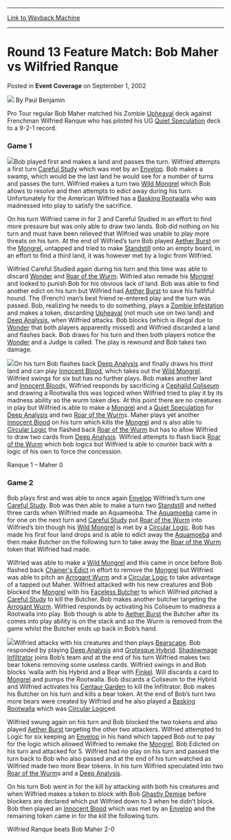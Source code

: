 
---
[Link to Wayback Machine](https://web.archive.org/web/20171101031608/https://magic.wizards.com/en/articles/archive/event-coverage/round-13-feature-match-bob-maher-vs-wilfried-ranque-2002-09-01)

[_metadata_:author]:- "Paul Benjamin"
[_metadata_:description]:- "Pro Tour regular Bob Maher matched his Zombie Upheaval deck against Frenchman Wilfried Ranque who has piloted his UG Quiet Speculation deck to a 9-2-1 record."
[_metadata_:generator]:- "Drupal 7 (http://drupal.org)"
[_metadata_:node]:- "778031"
[_metadata_:publish_date]:- "2002-09-01"
[_metadata_:source]:- "div-main-content"
[_metadata_:title]:- "Round 13 Feature Match: Bob Maher vs Wilfried Ranque"
[_metadata_:wayback_capture_timestamp]:- "2017-11-01 03:16:08"
[_metadata_:wayback_raw_url]:- "https://web.archive.org/web/20171101031608id_/https://magic.wizards.com/en/articles/archive/event-coverage/round-13-feature-match-bob-maher-vs-wilfried-ranque-2002-09-01"
[_metadata_:wayback_url]:- "https://magic.wizards.com/en/articles/archive/event-coverage/round-13-feature-match-bob-maher-vs-wilfried-ranque-2002-09-01"
---


Round 13 Feature Match: Bob Maher vs Wilfried Ranque
====================================================



 Posted in **Event Coverage**
 on September 1, 2002 






![](https://media.magic.wizards.com/styles/auth_small/public/generic-avatar-150_617.png)
By Paul Benjamin











Pro Tour regular Bob Maher matched his Zombie [Upheaval](http://gatherer.wizards.com/Pages/Card/Details.aspx?name=Upheaval) deck against Frenchman Wilfried Ranque who has piloted his UG [Quiet Speculation](http://gatherer.wizards.com/Pages/Card/Details.aspx?name=Quiet+Speculation) deck to a 9-2-1 record.

### Game 1

![](https://media.magic.wizards.com/image_legacy_migration/sideboard/images/gplon02/911.jpg)Bob played first and makes a land and passes the turn. Wilfried attempts a first turn [Careful Study](http://gatherer.wizards.com/Pages/Card/Details.aspx?name=Careful+Study) which was met by an [Envelop](http://gatherer.wizards.com/Pages/Card/Details.aspx?name=Envelop). Bob makes a swamp, which would be the last land he would see for a number of turns and passes the turn. Wilfried makes a turn two [Wild Mongrel](http://gatherer.wizards.com/Pages/Card/Details.aspx?name=Wild+Mongrel) which Bob allows to resolve and then attempts to edict away during his turn. Unfortunately for the American Wilfried has a [Basking Rootwalla](http://gatherer.wizards.com/Pages/Card/Details.aspx?name=Basking+Rootwalla) who was madnessed into play to satisfy the sacrifice.

On his turn Wilfried came in for 2 and Careful Studied in an effort to find more pressure but was only able to draw two lands. Bob did nothing on his turn and must have been relieved that Wilfried was unable to play more threats on his turn. At the end of Wilfried’s turn Bob played [Aether Burst](http://gatherer.wizards.com/Pages/Card/Details.aspx?name=Aether+Burst) on the [Mongrel](http://gatherer.wizards.com/Pages/Card/Details.aspx?name=Mongrel), untapped and tried to make [Standstill](http://gatherer.wizards.com/Pages/Card/Details.aspx?name=Standstill) onto an empty board, in an effort to find a third land, it was however met by a logic from Wilfried.

Wilfried Careful Studied again during his turn and this time was able to discard [Wonder](http://gatherer.wizards.com/Pages/Card/Details.aspx?name=Wonder) and [Roar of the Wurm](http://gatherer.wizards.com/Pages/Card/Details.aspx?name=Roar+of+the+Wurm). Wilfried also remade his [Mongrel](http://gatherer.wizards.com/Pages/Card/Details.aspx?name=Mongrel) and looked to punish Bob for his obvious lack of land. Bob was able to find another edict on his turn but Wilfried had [Aether Burst](http://gatherer.wizards.com/Pages/Card/Details.aspx?name=Aether+Burst) to save his faithful hound. The (French) man’s best friend re-entered play and the turn was passed. Bob, realizing he needs to do something, plays a [Zombie Infestation](http://gatherer.wizards.com/Pages/Card/Details.aspx?name=Zombie+Infestation) and makes a token, discarding [Upheaval](http://gatherer.wizards.com/Pages/Card/Details.aspx?name=Upheaval) (not much use on two land) and [Deep Analysis](http://gatherer.wizards.com/Pages/Card/Details.aspx?name=Deep+Analysis), when Wilfried attacks. Bob blocks (which is illegal due to [Wonder](http://gatherer.wizards.com/Pages/Card/Details.aspx?name=Wonder) that both players apparently missed) and Wilfried discarded a land and flashes back. Bob draws for his turn and then both players notice the [Wonder](http://gatherer.wizards.com/Pages/Card/Details.aspx?name=Wonder) and a Judge is called. The play is rewound and Bob takes two damage.

![](https://media.magic.wizards.com/image_legacy_migration/sideboard/images/gplon02/912.jpg)On his turn Bob flashes back [Deep Analysis](http://gatherer.wizards.com/Pages/Card/Details.aspx?name=Deep+Analysis) and finally draws his third land and can play [Innocent Blood](http://gatherer.wizards.com/Pages/Card/Details.aspx?name=Innocent+Blood), which takes out the [Wild Mongrel](http://gatherer.wizards.com/Pages/Card/Details.aspx?name=Wild+Mongrel). Wilfried swings for six but has no further plays. Bob makes another land and [Innocent Blood](http://gatherer.wizards.com/Pages/Card/Details.aspx?name=Innocent+Blood)s, Wilfried responds by sacrificing a [Cephalid Coliseum](http://gatherer.wizards.com/Pages/Card/Details.aspx?name=Cephalid+Coliseum) and drawing a Rootwalla this was logiced when Wilfried tried to play it by its madness ability so the wurm token dies. At this point there are no creatures in play but Wilfried is able to make a [Mongrel](http://gatherer.wizards.com/Pages/Card/Details.aspx?name=Mongrel) and a [Quiet Speculation](http://gatherer.wizards.com/Pages/Card/Details.aspx?name=Quiet+Speculation) for [Deep Analysis](http://gatherer.wizards.com/Pages/Card/Details.aspx?name=Deep+Analysis) and two [Roar of the Wurm](http://gatherer.wizards.com/Pages/Card/Details.aspx?name=Roar+of+the+Wurm)s. Maher plays yet another [Innocent Blood](http://gatherer.wizards.com/Pages/Card/Details.aspx?name=Innocent+Blood) on his turn which kills the [Mongrel](http://gatherer.wizards.com/Pages/Card/Details.aspx?name=Mongrel) and is also able to [Circular Logic](http://gatherer.wizards.com/Pages/Card/Details.aspx?name=Circular+Logic) the flashed back [Roar of the Wurm](http://gatherer.wizards.com/Pages/Card/Details.aspx?name=Roar+of+the+Wurm) but has to allow Wilfried to draw two cards from [Deep Analysis](http://gatherer.wizards.com/Pages/Card/Details.aspx?name=Deep+Analysis). Wilfried attempts to flash back [Roar of the Wurm](http://gatherer.wizards.com/Pages/Card/Details.aspx?name=Roar+of+the+Wurm) which bob logics but Wilfried is able to counter back with a logic of his own to force the concession.

Ranque 1 – Maher 0

### Game 2

Bob plays first and was able to once again [Envelop](http://gatherer.wizards.com/Pages/Card/Details.aspx?name=Envelop) Wilfried’s turn one [Careful Study](http://gatherer.wizards.com/Pages/Card/Details.aspx?name=Careful+Study). Bob was then able to make a turn two [Standstill](http://gatherer.wizards.com/Pages/Card/Details.aspx?name=Standstill) and netted three cards when Wilfried made an Aquameoba. The [Aquamoeba](http://gatherer.wizards.com/Pages/Card/Details.aspx?name=Aquamoeba) came in for one on the next turn and [Careful Study](http://gatherer.wizards.com/Pages/Card/Details.aspx?name=Careful+Study) put [Roar of the Wurm](http://gatherer.wizards.com/Pages/Card/Details.aspx?name=Roar+of+the+Wurm) into Wilfried’s bin though his [Wild Mongrel](http://gatherer.wizards.com/Pages/Card/Details.aspx?name=Wild+Mongrel) is met by a [Circular Logic](http://gatherer.wizards.com/Pages/Card/Details.aspx?name=Circular+Logic). Bob has made his first four land drops and is able to edict away the [Aquamoeba](http://gatherer.wizards.com/Pages/Card/Details.aspx?name=Aquamoeba) and then make Butcher on the following turn to take away the [Roar of the Wurm](http://gatherer.wizards.com/Pages/Card/Details.aspx?name=Roar+of+the+Wurm) token that Wilfried had made.

Wilfried was able to make a [Wild Mongrel](http://gatherer.wizards.com/Pages/Card/Details.aspx?name=Wild+Mongrel) and this came in once before Bob flashed back [Chainer's Edict](http://gatherer.wizards.com/Pages/Card/Details.aspx?name=Chainer%27s+Edict) in effort to remove the [Mongrel](http://gatherer.wizards.com/Pages/Card/Details.aspx?name=Mongrel) but Wilfried was able to pitch an [Arrogant Wurm](http://gatherer.wizards.com/Pages/Card/Details.aspx?name=Arrogant+Wurm) and a [Circular Logic](http://gatherer.wizards.com/Pages/Card/Details.aspx?name=Circular+Logic) to take advantage of a tapped out Maher. Wilfried attacked with his new creatures and Bob blocked the [Mongrel](http://gatherer.wizards.com/Pages/Card/Details.aspx?name=Mongrel) with his [Faceless Butcher](http://gatherer.wizards.com/Pages/Card/Details.aspx?name=Faceless+Butcher) to which Wilfried pitched a [Careful Study](http://gatherer.wizards.com/Pages/Card/Details.aspx?name=Careful+Study) to kill the Butcher. Bob makes another butcher targeting the [Arrogant Wurm](http://gatherer.wizards.com/Pages/Card/Details.aspx?name=Arrogant+Wurm). Wilfried responds by activating his Coliseum to madness a Rootwalla into play. Bob though is able to [Aether Burst](http://gatherer.wizards.com/Pages/Card/Details.aspx?name=Aether+Burst) the Butcher after its comes into play ability is on the stack and so the Wurm is removed from the game whilst the Butcher ends up back in Bob’s hand.

![](https://media.magic.wizards.com/image_legacy_migration/sideboard/images/gplon02/913.jpg)Wilfried attacks with his creatures and then plays [Bearscape](http://gatherer.wizards.com/Pages/Card/Details.aspx?name=Bearscape). Bob responded by playing [Deep Analysis](http://gatherer.wizards.com/Pages/Card/Details.aspx?name=Deep+Analysis) and [Grotesque Hybrid](http://gatherer.wizards.com/Pages/Card/Details.aspx?name=Grotesque+Hybrid). [Shadowmage Infiltrator](http://gatherer.wizards.com/Pages/Card/Details.aspx?name=Shadowmage+Infiltrator) joins Bob’s team and at the end of his turn Wilfried makes two bear tokens removing some useless cards. Wilfried swings in and Bob blocks ‘walla with his Hybrid and a Bear with [Finkel](http://gatherer.wizards.com/Pages/Card/Details.aspx?name=Finkel). Will discards a card to [Mongrel](http://gatherer.wizards.com/Pages/Card/Details.aspx?name=Mongrel) and pumps the Rootwalla. Bob discards a Coliseum to the Hybrid and Wilfried activates his [Centaur Garden](http://gatherer.wizards.com/Pages/Card/Details.aspx?name=Centaur+Garden) to kill the Infiltrator. Bob makes his Butcher on his turn and kills a bear token. At the end of Bob’s turn two more bears were created by Wilfried and he also played a [Basking Rootwalla](http://gatherer.wizards.com/Pages/Card/Details.aspx?name=Basking+Rootwalla) which was [Circular Logic](http://gatherer.wizards.com/Pages/Card/Details.aspx?name=Circular+Logic)ed.

Wilfried swung again on his turn and Bob blocked the two tokens and also played [Aether Burst](http://gatherer.wizards.com/Pages/Card/Details.aspx?name=Aether+Burst) targeting the other two attackers. Wilfried attempted to Logic for six keeping an [Envelop](http://gatherer.wizards.com/Pages/Card/Details.aspx?name=Envelop) in his hand which tapped Bob out to pay for the logic which allowed Wilfried to remake the [Mongrel](http://gatherer.wizards.com/Pages/Card/Details.aspx?name=Mongrel). Bob Edicted on his turn and attacked for 5. Wilfried had no play on his turn and passed the turn back to Bob who also passed and at the end of his turn watched as Wilfried made two more Bear tokens. In his turn Wilfried speculated into two [Roar of the Wurm](http://gatherer.wizards.com/Pages/Card/Details.aspx?name=Roar+of+the+Wurm)s and a [Deep Analysis](http://gatherer.wizards.com/Pages/Card/Details.aspx?name=Deep+Analysis). 

On his turn Bob went in for the kill by attacking with both his creatures and when Wilfried makes a token to block with Bob [Ghastly Demise](http://gatherer.wizards.com/Pages/Card/Details.aspx?name=Ghastly+Demise) before blockers are declared which put Wilfried down to 3 when he didn’t block. Bob then played an [Innocent Blood](http://gatherer.wizards.com/Pages/Card/Details.aspx?name=Innocent+Blood) which was met by an [Envelop](http://gatherer.wizards.com/Pages/Card/Details.aspx?name=Envelop) and the remaining token came in for the kill the following turn.

Wilfried Ranque beats Bob Maher 2-0







